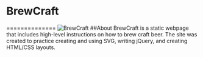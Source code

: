 # BrewCraft
==============
![BrewCraft](https://d1pgqke3goo8l6.cloudfront.net/oZTYhWb4SNmOHb642I1j_Screen%20Shot%202015-08-02%20at%203.12.27%20PM.png)
##About
BrewCraft is a static webpage that includes high-level instructions on how to brew craft beer. The site was created to practice creating and using SVG, writing jQuery, and creating HTML/CSS layouts.



